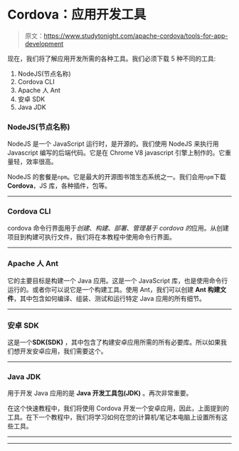 # Cordova：应用开发工具

> 原文：<https://www.studytonight.com/apache-cordova/tools-for-app-development>

现在，我们将了解应用开发所需的各种工具。我们必须下载 5 种不同的工具:

1.  NodeJS(节点名称)
2.  Cordova CLI
3.  Apache 人 Ant
4.  安卓 SDK
5.  Java JDK

### NodeJS(节点名称)

NodeJS 是一个 JavaScript 运行时，是开源的。我们使用 NodeJS 来执行用 Javascript 编写的后端代码。它是在 Chrome V8 javascript 引擎上制作的。它重量轻，效率很高。

NodeJS 的套餐是`npm`。它是最大的开源图书馆生态系统之一。我们会用`npm`下载**Cordova**，JS 库，各种插件，包等。

* * *

### Cordova CLI

cordova 命令行界面用于*创建*、*构建*、*部署*、*管理基于 cordova 的*应用。从创建项目到构建可执行文件，我们将在本教程中使用命令行界面。

* * *

### Apache 人 Ant

它的主要目标是构建一个 Java 应用。这是一个 JavaScript 库，也是使用命令行运行的。或者你可以说它是一个构建工具。使用 Ant，我们可以创建 **Ant 构建文件**，其中包含如何编译、组装、测试和运行特定 Java 应用的所有细节。

* * *

### 安卓 SDK

这是一个**SDK(SDK)** ，其中包含了构建安卓应用所需的所有必要库。所以如果我们想开发安卓应用，我们需要这个。

* * *

### Java JDK

用于开发 Java 应用的是 **Java 开发工具包(JDK)** 。再次非常重要。

在这个快速教程中，我们将使用 Cordova 开发一个安卓应用，因此，上面提到的工具。在下一个教程中，我们将学习如何在您的计算机/笔记本电脑上设置所有这些工具。

* * *

* * *